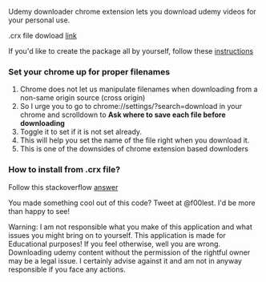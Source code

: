 Udemy downloader chrome extension lets you download udemy videos for your personal use.

.crx file dowload <a href="https://github.com/ramachandrajr/UdemyDownloader/raw/master/UdemyDownloader.crx" download>link</a>

If you'd like to create the package all by yourself, follow these <a href="https://developer.chrome.com/apps/packaging#creating">instructions</a>

### Set your chrome up for proper filenames
1. Chrome does not let us manipulate filenames when downloading from a non-same origin source (cross origin)
2. So I urge you to go to chrome://settings/?search=download in your chrome and scrolldown to __Ask where to save each file before downloading__
3. Toggle it to set if it is not set already.
4. This will help you set the name of the file right when you download it. 
5. This is one of the downsides of chrome extension based downloders


### How to install from .crx file?
Follow this stackoverflow <a href="https://stackoverflow.com/a/11879334/5676973">answer</a>

You made something cool out of this code? Tweet at @f00lest. I'd be more than happy to see! 

Warning: I am not responsible what you make of this application and what issues you might bring on to yourself. This application is made for Educational purposes! If you feel otherwise, well you are wrong. Downloading udemy content without the permission of the rightful owner may be a legal issue. I certainly advise against it and am not in anyway responsible if you face any actions. 
